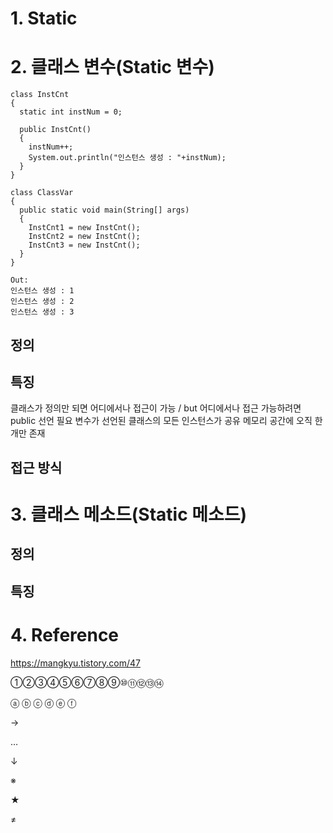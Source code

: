 # 1. Static
# 2. 클래스 변수(Static 변수)
~~~
class InstCnt
{
  static int instNum = 0;
  
  public InstCnt()
  {
    instNum++;
    System.out.println("인스턴스 생성 : "+instNum);
  }
}

class ClassVar
{
  public static void main(String[] args)
  {
    InstCnt1 = new InstCnt();
    InstCnt2 = new InstCnt();
    InstCnt3 = new InstCnt();
  }
}
~~~  
~~~
Out:
인스턴스 생성 : 1
인스턴스 생성 : 2
인스턴스 생성 : 3
~~~  
## 정의  
## 특징  
클래스가 정의만 되면 어디에서나 접근이 가능 / but 어디에서나 접근 가능하려면 public 선언 필요
변수가 선언된 클래스의 모든 인스턴스가 공유
메모리 공간에 오직 한 개만 존재
## 접근 방식
# 3. 클래스 메소드(Static 메소드)
## 정의  
## 특징  
# 4. Reference
https://mangkyu.tistory.com/47  

①②③④⑤⑥⑦⑧⑨⑩⑪⑫⑬⑭

ⓐ 
ⓑ 
ⓒ 
ⓓ 
ⓔ 
ⓕ 

→

…

↓

※

★

≠
